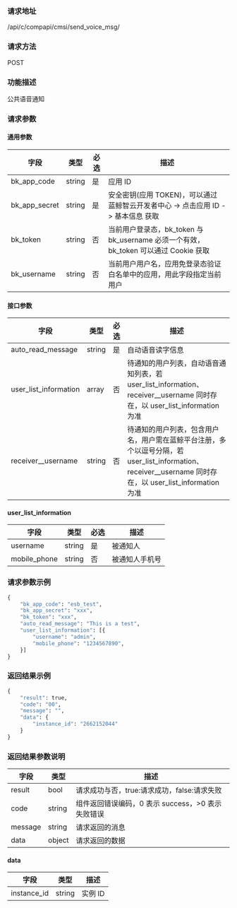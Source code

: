 ### 请求地址

/api/c/compapi/cmsi/send_voice_msg/

### 请求方法

POST

### 功能描述

公共语音通知

### 请求参数

#### 通用参数

| 字段 | 类型 | 必选 | 描述 |
|--------------|--------|----|------------|
| bk_app_code | string | 是 | 应用 ID |
| bk_app_secret| string | 是 | 安全密钥(应用 TOKEN)，可以通过 蓝鲸智云开发者中心 -&gt; 点击应用 ID -&gt; 基本信息 获取 |
| bk_token | string | 否 | 当前用户登录态，bk_token 与 bk_username 必须一个有效，bk_token 可以通过 Cookie 获取 |
| bk_username | string | 否 | 当前用户用户名，应用免登录态验证白名单中的应用，用此字段指定当前用户 |

#### 接口参数

| 字段 | 类型 |必选| 描述 |
|-----------------------|--------|----|------------|
| auto_read_message | string | 是 | 自动语音读字信息 |
| user_list_information | array | 否 | 待通知的用户列表，自动语音通知列表，若 user_list_information、receiver__username 同时存在，以 user_list_information 为准 |
| receiver__username | string | 否 | 待通知的用户列表，包含用户名，用户需在蓝鲸平台注册，多个以逗号分隔，若 user_list_information、receiver__username 同时存在，以 user_list_information 为准 |

#### user_list_information

| 字段 | 类型 |必选| 描述 |
|--------------|--------|----|------------|
| username | string | 是 | 被通知人 |
| mobile_phone | string | 否 | 被通知人手机号 |

### 请求参数示例

```python
{
    "bk_app_code": "esb_test",
    "bk_app_secret": "xxx",
    "bk_token": "xxx",
    "auto_read_message": "This is a test",
    "user_list_information": [{
        "username": "admin",
        "mobile_phone": "1234567890",
    }]
}
```

### 返回结果示例

```python
{
    "result": true,
    "code": "00",
    "message": "",
    "data": {
        "instance_id": "2662152044"
    }
}
```

### 返回结果参数说明

| 字段 | 类型 | 描述 |
|---------|--------|-----------|
| result | bool | 请求成功与否，true:请求成功，false:请求失败 |
| code | string | 组件返回错误编码，0 表示 success，>0 表示失败错误 |
| message | string | 请求返回的消息 |
| data | object | 请求返回的数据 |

#### data

| 字段 | 类型 | 描述 |
|-------------|--------|-----------|
| instance_id | string | 实例 ID |
